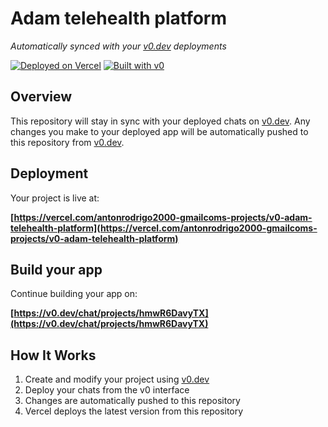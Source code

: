 # Adam telehealth platform

*Automatically synced with your [v0.dev](https://v0.dev) deployments*

[![Deployed on Vercel](https://img.shields.io/badge/Deployed%20on-Vercel-black?style=for-the-badge&logo=vercel)](https://vercel.com/antonrodrigo2000-gmailcoms-projects/v0-adam-telehealth-platform)
[![Built with v0](https://img.shields.io/badge/Built%20with-v0.dev-black?style=for-the-badge)](https://v0.dev/chat/projects/hmwR6DavyTX)

## Overview

This repository will stay in sync with your deployed chats on [v0.dev](https://v0.dev).
Any changes you make to your deployed app will be automatically pushed to this repository from [v0.dev](https://v0.dev).

## Deployment

Your project is live at:

**[https://vercel.com/antonrodrigo2000-gmailcoms-projects/v0-adam-telehealth-platform](https://vercel.com/antonrodrigo2000-gmailcoms-projects/v0-adam-telehealth-platform)**

## Build your app

Continue building your app on:

**[https://v0.dev/chat/projects/hmwR6DavyTX](https://v0.dev/chat/projects/hmwR6DavyTX)**

## How It Works

1. Create and modify your project using [v0.dev](https://v0.dev)
2. Deploy your chats from the v0 interface
3. Changes are automatically pushed to this repository
4. Vercel deploys the latest version from this repository
